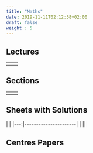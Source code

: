 ```yaml
---
title: "Maths"
date: 2019-11-11T02:12:58+02:00
draft: false
weight : 5
---
```



## Lectures


|  | |
|---:|----------------------|
| || 

## Sections

|  | |
|---:|----------------------|
| || 

## Sheets with Solutions

  | |
|---:|----------------------|
| || 

## Centres Papers 

|  | |
|---:|----------------------|

